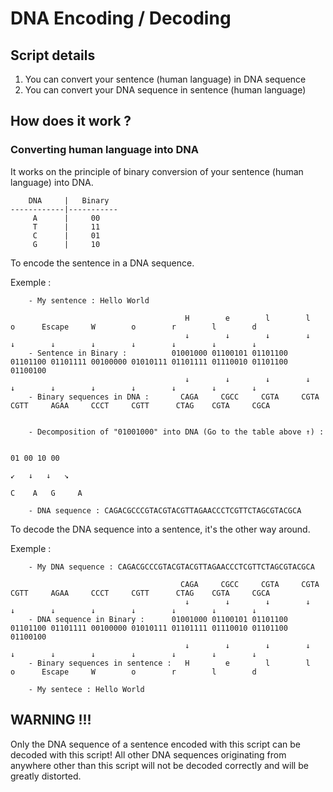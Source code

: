 # DNA Encoding / Decoding

## Script details

1. You can convert your sentence (human language) in DNA sequence
2. You can convert your DNA sequence in sentence (human language)

## How does it work ?

### Converting human language into DNA

It works on the principle of binary conversion of your sentence (human language) into DNA.

```
    DNA     |   Binary
------------|-----------
     A      |     00
     T      |     11
     C      |     01
     G      |     10
```

To encode the sentence in a DNA sequence.

Exemple : 

        - My sentence : Hello World 

                                           H        e        l        l        o      Escape     W        o        r        l        d
                                           ↓        ↓        ↓        ↓        ↓        ↓        ↓        ↓        ↓        ↓        ↓
        - Sentence in Binary :          01001000 01100101 01101100 01101100 01101111 00100000 01010111 01101111 01110010 01101100 01100100
                                           ↓        ↓        ↓        ↓        ↓        ↓        ↓        ↓        ↓        ↓        ↓
        - Binary sequences in DNA :       CAGA     CGCC     CGTA     CGTA     CGTT     AGAA     CCCT     CGTT      CTAG    CGTA     CGCA
                                            
                                           
        - Decomposition of "01001000" into DNA (Go to the table above ↑) :
                                       
                                                                                01 00 10 00
                                                                               ↙   ↓   ↓   ↘
                                                                              C    A   G     A      

        - DNA sequence : CAGACGCCCGTACGTACGTTAGAACCCTCGTTCTAGCGTACGCA

To decode the DNA sequence into a sentence, it's the other way around. 

Exemple :

        
        - My DNA sequence : CAGACGCCCGTACGTACGTTAGAACCCTCGTTCTAGCGTACGCA

                                          CAGA     CGCC     CGTA     CGTA     CGTT     AGAA     CCCT     CGTT      CTAG    CGTA     CGCA
                                           ↓        ↓        ↓        ↓        ↓        ↓        ↓        ↓        ↓        ↓        ↓
        - DNA sequence in Binary :      01001000 01100101 01101100 01101100 01101111 00100000 01010111 01101111 01110010 01101100 01100100
                                           ↓        ↓        ↓        ↓        ↓        ↓        ↓        ↓        ↓        ↓        ↓
        - Binary sequences in sentence :   H        e        l        l        o      Escape     W        o        r        l        d

        - My sentece : Hello World
            

## WARNING !!! 

Only the DNA sequence of a sentence encoded with this script can be decoded with this script!
All other DNA sequences originating from anywhere other than this script will not be decoded correctly and will be greatly distorted. 